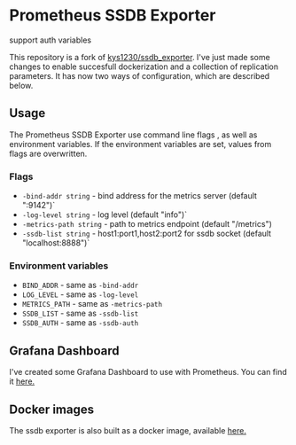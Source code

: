 # Prometheus SSDB Exporter
support auth variables 

This repository is a fork of [kys1230/ssdb_exporter](https://github.com/kys1230/ssdb_exporter). I've just made some changes to enable succesfull dockerization and a collection of replication parameters. It has now two ways of configuration, which are described below.

## Usage

The Prometheus SSDB Exporter use command line flags , as well as environment variables. If the environment variables are set, values from flags are overwritten.

### Flags
- `-bind-addr string` - bind address for the metrics server (default ":9142")`
- `-log-level string` - log level (default "info")`
- `-metrics-path string` - path to metrics endpoint (default "/metrics")
- `-ssdb-list string` - host1:port1,host2:port2 for ssdb socket (default "localhost:8888")`
### Environment variables
- `BIND_ADDR` - same as `-bind-addr`
- `LOG_LEVEL` - same as `-log-level`
- `METRICS_PATH` - same as `-metrics-path`
- `SSDB_LIST`  - same as `-ssdb-list`
- `SSDB_AUTH` - same as `-ssdb-auth`

## Grafana Dashboard

I've created some Grafana Dashboard to use with Prometheus. You can find it [here.](https://grafana.com/grafana/dashboards/11332)

## Docker images

The ssdb exporter is also built as a docker image, available [here.](https://hub.docker.com/r/sgrzemski/ssdb_exporter)
